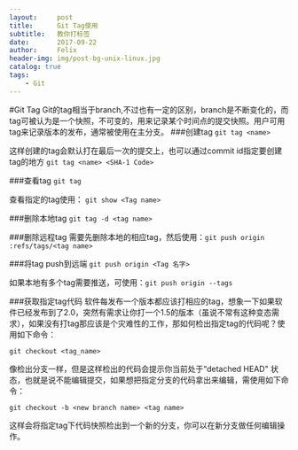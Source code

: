 ```yaml
---
layout:     post
title:      Git Tag使用
subtitle:   教你打标签
date:       2017-09-22
author:     Felix
header-img: img/post-bg-unix-linux.jpg
catalog: true
tags:
    - Git
---
```


#Git Tag
Git的tag相当于branch,不过也有一定的区别，branch是不断变化的，而tag可被认为是一个快照，不可变的，用来记录某个时间点的提交快照。用户可用tag来记录版本的发布，通常被使用在主分支。
###创建tag
`git tag <name>`

这样创建的tag会默认打在最后一次的提交上，也可以通过commit id指定要创建tag的地方
`git tag <name> <SHA-1 Code>`

###查看tag
`git tag`

查看指定的tag使用： `git show <Tag name>`

###删除本地tag
`git tag -d <tag name>`

###删除远程tag
需要先删除本地的相应tag，然后使用：`git push origin :refs/tags/<tag name>`

###将tag push到远端
`git push origin <Tag 名字>`

如果本地有多个tag需要推送，可使用：`git push origin --tags`

###获取指定tag代码
软件每发布一个版本都应该打相应的tag，想象一下如果软件已经发布到了2.0，突然有需求让你打一个1.5的版本（虽说不常有这种变态需求），如果没有打tag那应该是个灾难性的工作，那如何检出指定tag的代码呢？使用如下命令：

`git checkout <tag_name>`

像检出分支一样，但是这样检出的代码会提示你当前处于“detached HEAD" 状态，也就是说不能编辑提交，如果想把指定分支的代码拿出来编辑，需使用如下命令：

`git checkout -b <new branch name> <tag name>`

这样会将指定tag下代码快照检出到一个新的分支，你可以在新分支做任何编辑操作。





